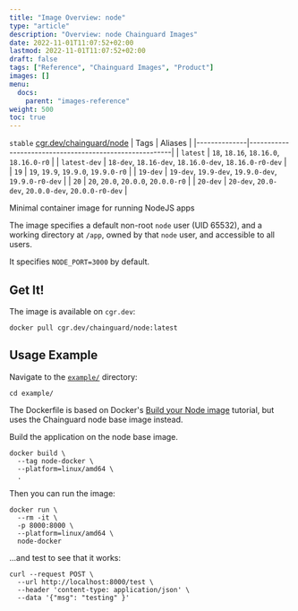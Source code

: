 ```yaml
---
title: "Image Overview: node"
type: "article"
description: "Overview: node Chainguard Images"
date: 2022-11-01T11:07:52+02:00
lastmod: 2022-11-01T11:07:52+02:00
draft: false
tags: ["Reference", "Chainguard Images", "Product"]
images: []
menu:
  docs:
    parent: "images-reference"
weight: 500
toc: true
---
```


`stable` [cgr.dev/chainguard/node](https://github.com/chainguard-images/images/tree/main/images/node)
| Tags         | Aliases                                                |
|--------------|--------------------------------------------------------|
| `latest`     | `18`, `18.16`, `18.16.0`, `18.16.0-r0`                 |
| `latest-dev` | `18-dev`, `18.16-dev`, `18.16.0-dev`, `18.16.0-r0-dev` |
| `19`         | `19`, `19.9`, `19.9.0`, `19.9.0-r0`                    |
| `19-dev`     | `19-dev`, `19.9-dev`, `19.9.0-dev`, `19.9.0-r0-dev`    |
| `20`         | `20`, `20.0`, `20.0.0`, `20.0.0-r0`                    |
| `20-dev`     | `20-dev`, `20.0-dev`, `20.0.0-dev`, `20.0.0-r0-dev`    |



Minimal container image for running NodeJS apps

The image specifies a default non-root `node` user (UID 65532), and a working directory at `/app`, owned by that `node` user, and accessible to all users.

It specifies `NODE_PORT=3000` by default.

## Get It!

The image is available on `cgr.dev`:

```
docker pull cgr.dev/chainguard/node:latest
```

## Usage Example

Navigate to the [`example/`](./example/) directory:

```
cd example/
```

The Dockerfile is based on Docker's [Build your Node image](https://docs.docker.com/language/nodejs/build-images/) tutorial, but uses the Chainguard node base image instead.

Build the application on the node base image.

```
docker build \
  --tag node-docker \
  --platform=linux/amd64 \
  .
```

Then you can run the image:

```
docker run \
  --rm -it \
  -p 8000:8000 \
  --platform=linux/amd64 \
  node-docker
```

...and test to see that it works:

```
curl --request POST \
  --url http://localhost:8000/test \
  --header 'content-type: application/json' \
  --data '{"msg": "testing" }'
```

